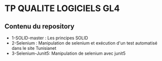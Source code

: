 # TP QUALITE LOGICIELS GL4

## Contenu du repository 

- 1-SOLID-master : Les principes SOLID
- 2-Selenium : Manipulation de selenium et exécution d'un test automatisé dans le site Tunisianet
- 3-Selenium-Junit5: Manipulation de selenium avec junit5

